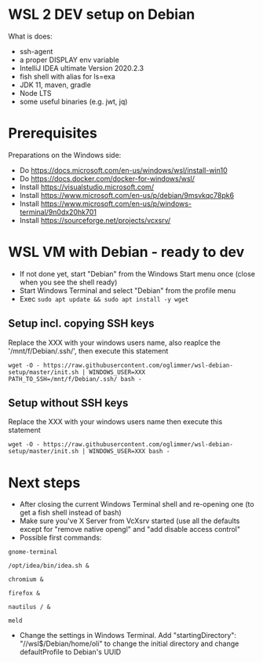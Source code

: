 # WSL 2 DEV setup on Debian

What is does:

* ssh-agent
* a proper DISPLAY env variable
* IntelliJ IDEA ultimate Version 2020.2.3
* fish shell with alias for ls=exa
* JDK 11, maven, gradle
* Node LTS
* some useful binaries (e.g. jwt, jq)

# Prerequisites

Preparations on the Windows side:

* Do https://docs.microsoft.com/en-us/windows/wsl/install-win10
* Do https://docs.docker.com/docker-for-windows/wsl/
* Install https://visualstudio.microsoft.com/
* Install https://www.microsoft.com/en-us/p/debian/9msvkqc78pk6
* Install https://www.microsoft.com/en-us/p/windows-terminal/9n0dx20hk701
* Install https://sourceforge.net/projects/vcxsrv/

# WSL VM with Debian - ready to dev

* If not done yet, start "Debian" from the Windows Start menu once (close when you see the shell ready)
* Start Windows Terminal and select "Debian" from the profile menu
* Exec `sudo apt update && sudo apt install -y wget`

## Setup incl. copying SSH keys

Replace the XXX with your windows users name, also reaplce the '/mnt/f/Debian/.ssh/', then execute this statement

```
wget -O - https://raw.githubusercontent.com/oglimmer/wsl-debian-setup/master/init.sh | WINDOWS_USER=XXX PATH_TO_SSH=/mnt/f/Debian/.ssh/ bash -
``` 
 
 ## Setup without SSH keys

Replace the XXX with your windows users name then execute this statement

```
wget -O - https://raw.githubusercontent.com/oglimmer/wsl-debian-setup/master/init.sh | WINDOWS_USER=XXX bash -
```

# Next steps

* After closing the current Windows Terminal shell and re-opening one (to get a fish shell instead of bash)
* Make sure you've X Server from VcXsrv started (use all the defaults except for "remove native opengl" and "add disable access control"
* Possible first commands:

```
gnome-terminal

/opt/idea/bin/idea.sh &

chromium &

firefox &

nautilus / &

meld
```

* Change the settings in Windows Terminal. Add "startingDirectory": "//wsl$/Debian/home/oli" to change the initial directory and change defaultProfile to Debian's UUID
